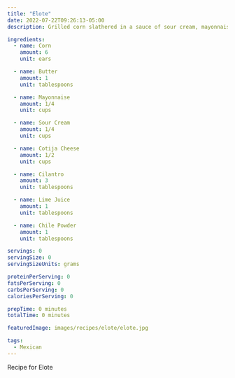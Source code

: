 ```yaml
---
title: "Elote"
date: 2022-07-22T09:26:13-05:00
description: Grilled corn slathered in a sauce of sour cream, mayonnaise, and chili powder, and sprinkled with cotija cheese and cilantro. A popular snack served by street vendors in Mexico, so it's often called Mexican street corn. When served in a cup it is referred to as esquitas or elote en vaso.

ingredients:
  - name: Corn
    amount: 6
    unit: ears

  - name: Butter
    amount: 1
    unit: tablespoons

  - name: Mayonnaise
    amount: 1/4
    unit: cups

  - name: Sour Cream
    amount: 1/4
    unit: cups

  - name: Cotija Cheese
    amount: 1/2
    unit: cups

  - name: Cilantro
    amount: 3
    unit: tablespoons

  - name: Lime Juice
    amount: 1
    unit: tablespoons

  - name: Chile Powder
    amount: 1
    unit: tablespoons

servings: 0
servingSize: 0
servingSizeUnits: grams

proteinPerServing: 0
fatsPerServing: 0
carbsPerServing: 0
caloriesPerServing: 0

prepTime: 0 minutes
totalTime: 0 minutes

featuredImage: images/recipes/elote/elote.jpg

tags:
  - Mexican
---
```


Recipe for Elote
